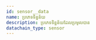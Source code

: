```yaml
---
id: sensor__data
name: ប្រភេទ​ទិន្នន័យ
description: ប្រភេទទិន្នន័យដែលប្រមូលបាន
datachain_type: sensor
---
```

